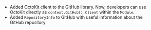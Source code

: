 *   Added OctoKit client to the GitHub library. Now, developers can use OctoKit directly as `context.GitHub().Client` within the `Module`.
*   Added `RepositoryInfo` to GitHub with useful information about the GitHub repository
